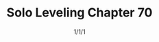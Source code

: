 ---
title: "Solo Leveling Chapter 70"
date: 1/1/1
range: 35
description: "Solo Leveling Chapter 70"
previous: "chapter-69"
next: "chapter-71"
---
